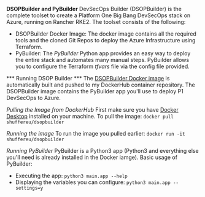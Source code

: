 **DSOPBuilder and PyBuilder**
DevSecOps Builder (DSOPBuilder) is the complete toolset to create a Platform One Big Bang DevSecOps stack on Azure, running on Rancher RKE2. The toolset consists of the following:
- DSOPBuilder Docker Image: The docker image contains all the required tools and the cloned Git Repos to deploy the Azure Infrastructure using Terraform.
- PyBuilder: The *PyBuilder* Python app provides an easy way to deploy the entire stack and automates many manual steps. PyBuilder allows you to configure the Terraform _tfvars_ file via the config file provided.

*** Running DSOP Builder ***
The [DSOPBuilder Docker image](https://hub.docker.com/r/shuffereu/dsopbuilder) is automatically built and pushed to my DockerHub container repository. The DSOPBuilder image contains the PyBuilder app you'll use to deploy P1 DevSecOps to Azure.

*Pulling the Image from DockerHub*
First make sure you have [Docker Desktop](https://docs.docker.com/get-docker/) installed on your machine. To pull the image:
`docker pull shuffereu/dsopbuilder`

*Running the image*
To run the image you pulled earlier:
`docker run -it shuffereu/dsopbuilder`

*Running PyBuilder*
PyBuilder is a Python3 app (Python3 and everything else you'll need is already installed in the Docker iamge). Basic usage of PyBuilder:

- Executing the app: `python3 main.app --help`
- Displaying the variables you can configure: `python3 main.app --settings=y`